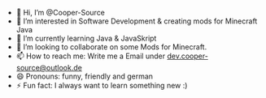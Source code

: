 - 👋 Hi, I’m @Cooper-Source
- 👀 I’m interested in Software Development & creating mods for Minecraft Java
- 🌱 I’m currently learning Java & JavaSkript
- 💞️ I’m looking to collaborate on some Mods for Minecraft.
- 📫 How to reach me: Write me a Email under dev.cooper-source@outlook.de
- 😄 Pronouns: funny, friendly and german
- ⚡ Fun fact: I always want to learn something new :)

<!---
Cooper-Source/Cooper-Source is a ✨ special ✨ repository because its `README.md` (this file) appears on your GitHub profile.
You can click the Preview link to take a look at your changes.
--->
